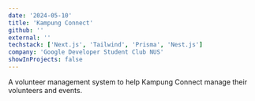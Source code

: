 ```yaml
---
date: '2024-05-10'
title: 'Kampung Connect'
github: ''
external: ''
techstack: ['Next.js', 'Tailwind', 'Prisma', 'Nest.js']
company: 'Google Developer Student Club NUS'
showInProjects: false
---
```


A volunteer management system to help Kampung Connect manage their volunteers and events.
